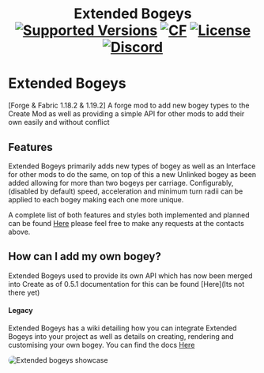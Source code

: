 
<h1 align="center">Extended Bogeys  <br>
	<a href="https://www.curseforge.com/minecraft/mc-mods/create-extended-bogeys/files"><img src="https://img.shields.io/badge/Available%20for-MC%201.18.2 TO 1.19.2-c70039" alt="Supported Versions"></a>
    <a href="https://www.curseforge.com/minecraft/mc-mods/create-extended-bogeys"><img src="http://cf.way2muchnoise.eu/-.svg" alt="CF"></a>
	<a href="https://github.com/Rabbitminers/Extended-Bogeys/blob/rewrite/LICENSE"><img src="https://img.shields.io/github/license/Rabbitminers/Extended-Bogeys?style=flat&color=900c3f" alt="License"></a>
	<a href="https://discord.gg/create-addon-hub-891929048895356948"><img src="https://img.shields.io/discord/891929048895356948?color=5865f2&label=Discord&style=flat" alt="Discord"></a>
</h1>

# Extended Bogeys
[Forge & Fabric 1.18.2 & 1.19.2] A forge mod to add new bogey types to the Create Mod as well as providing a simple API for other mods to add their own easily and without conflict

## Features
Extended Bogeys primarily adds new types of bogey as well as an Interface for other mods to do the same, on top of this a new Unlinked bogey as been added allowing for more than two bogeys per carriage. Configurably, (disabled by default) speed, acceleration and minimum turn radii can be applied to each bogey making each one more unique.

A complete list of both features and styles both implemented and planned can be found <a href="https://github.com/Rabbitminers/Extended-Bogeys/blob/rewrite/TODO.md">Here</a> please feel free to make any requests at the contacts above.

## How can I add my own bogey?

Extended Bogeys used to provide its own API which has now been merged into Create as of 0.5.1 documentation for this can be found [Here](Its not there yet)

#### Legacy

Extended Bogeys has a wiki detailing how you can integrate Extended Bogeys into your project as well as details on creating, rendering and customising your own bogey. You can find the docs <a href="https://github.com/Rabbitminers/Extended-Bogeys/wiki">Here</a>

<img src="https://user-images.githubusercontent.com/79579164/215903175-7acbd4f6-b221-4e2f-9305-efaf1c621ad0.png"
     alt="Extended bogeys showcase"
     style="float: left; border-radius: 10px" />
